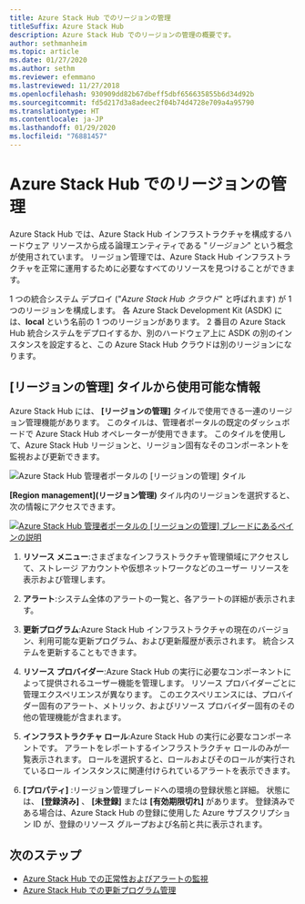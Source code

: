 ```yaml
---
title: Azure Stack Hub でのリージョンの管理
titleSuffix: Azure Stack Hub
description: Azure Stack Hub でのリージョンの管理の概要です。
author: sethmanheim
ms.topic: article
ms.date: 01/27/2020
ms.author: sethm
ms.reviewer: efemmano
ms.lastreviewed: 11/27/2018
ms.openlocfilehash: 930909dd82b67dbeff5dbf656635855b6d34d92b
ms.sourcegitcommit: fd5d217d3a8adeec2f04b74d4728e709a4a95790
ms.translationtype: HT
ms.contentlocale: ja-JP
ms.lasthandoff: 01/29/2020
ms.locfileid: "76881457"
---
```

# <a name="region-management-in-azure-stack-hub"></a>Azure Stack Hub でのリージョンの管理

Azure Stack Hub では、Azure Stack Hub インフラストラクチャを構成するハードウェア リソースから成る論理エンティティである "*リージョン*" という概念が使用されています。 リージョン管理では、Azure Stack Hub インフラストラクチャを正常に運用するために必要なすべてのリソースを見つけることができます。

1 つの統合システム デプロイ ("*Azure Stack Hub クラウド*" と呼ばれます) が 1 つのリージョンを構成します。 各 Azure Stack Development Kit (ASDK) には、**local** という名前の 1 つのリージョンがあります。 2 番目の Azure Stack Hub 統合システムをデプロイするか、別のハードウェア上に ASDK の別のインスタンスを設定すると、この Azure Stack Hub クラウドは別のリージョンになります。

## <a name="information-available-through-the-region-management-tile"></a>[リージョンの管理] タイルから使用可能な情報

Azure Stack Hub には、 **[リージョンの管理]** タイルで使用できる一連のリージョン管理機能があります。 このタイルは、管理者ポータルの既定のダッシュボードで Azure Stack Hub オペレーターが使用できます。 このタイルを使用して、Azure Stack Hub リージョンと、リージョン固有なそのコンポーネントを監視および更新できます。

![Azure Stack Hub 管理者ポータルの [リージョンの管理] タイル](media/azure-stack-region-management/image1.png)

**[Region management]\(リージョン管理\)** タイル内のリージョンを選択すると、次の情報にアクセスできます。

[![Azure Stack Hub 管理者ポータルの [リージョンの管理] ブレードにあるペインの説明](media/azure-stack-region-management/regionssm.png "Azure Stack Hub 管理者ポータルの [リージョンの管理] ブレード")](media/azure-stack-region-management/regions.png#lightbox)

1. **リソース メニュー**:さまざまなインフラストラクチャ管理領域にアクセスして、ストレージ アカウントや仮想ネットワークなどのユーザー リソースを表示および管理します。

2. **アラート**:システム全体のアラートの一覧と、各アラートの詳細が表示されます。

3. **更新プログラム**:Azure Stack Hub インフラストラクチャの現在のバージョン、利用可能な更新プログラム、および更新履歴が表示されます。 統合システムを更新することもできます。

4. **リソース プロバイダー**:Azure Stack Hub の実行に必要なコンポーネントによって提供されるユーザー機能を管理します。 リソース プロバイダーごとに管理エクスペリエンスが異なります。 このエクスペリエンスには、プロバイダー固有のアラート、メトリック、およびリソース プロバイダー固有のその他の管理機能が含まれます。

5. **インフラストラクチャ ロール**:Azure Stack Hub の実行に必要なコンポーネントです。 アラートをレポートするインフラストラクチャ ロールのみが一覧表示されます。 ロールを選択すると、ロールおよびそのロールが実行されているロール インスタンスに関連付けられているアラートを表示できます。

6. **[プロパティ]** :リージョン管理ブレードへの環境の登録状態と詳細。 状態には、 **[登録済み]** 、 **[未登録]** または **[有効期限切れ]** があります。 登録済みである場合は、Azure Stack Hub の登録に使用した Azure サブスクリプション ID が、登録のリソース グループおよび名前と共に表示されます。

## <a name="next-steps"></a>次のステップ

- [Azure Stack Hub での正常性およびアラートの監視](azure-stack-monitor-health.md)
- [Azure Stack Hub での更新プログラム管理](azure-stack-updates.md)
